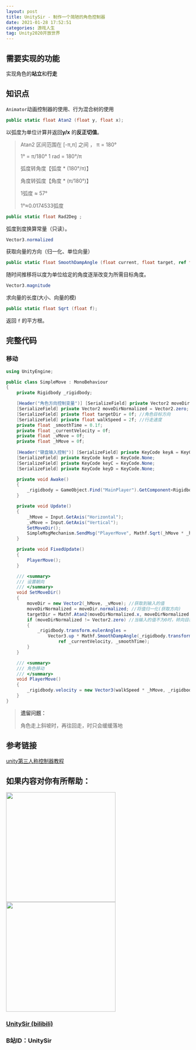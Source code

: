 ```yaml
---
layout: post
title: UnitySir - 制作一个简陋的角色控制器
date: 2021-01-28 17:52:51
categories: 游戏人生
tag: Unity2020开放世界
---
```






## 需要实现的功能

实现角色的**站立**和**行走**



## 知识点

`Animator`动画控制器的使用、行为混合树的使用



```c#
public static float Atan2 (float y, float x);
```

以弧度为单位计算并返回**y/x** 的**反正切值**。

>Atan2 区间范围在 [-π,π] 之间 ， π = 180°
>
>1° = π/180°    1 rad = 180°/π
>
>弧度转角度【弧度 * (180°/π)】
>
>角度转弧度【角度 * (π/180°)】
>
>1弧度 ≈ 57°
>
>1°≈0.0174533弧度



```c#
public static float Rad2Deg ;
```

弧度到度换算常量（只读）。



```C#
Vector3.normalized
```

获取向量的方向（归一化、单位向量）



```c#
public static float SmoothDampAngle (float current, float target, ref float currentVelocity, float smoothTime)
```

随时间推移将以度为单位给定的角度逐渐改变为所需目标角度。



```C#
Vector3.magnitude
```

求向量的长度(大小、向量的模)



```C#
public static float Sqrt (float f);
```

返回 `f` 的平方根。

## 完整代码

### 移动

```C#
using UnityEngine;

public class SimpleMove : MonoBehaviour
{
    private Rigidbody _rigidbody;

    [Header("角色方向控制变量")] [SerializeField] private Vector2 moveDir = Vector2.zero;
    [SerializeField] private Vector2 moveDirNormalized = Vector2.zero;
    [SerializeField] private float targetDir = 0f; //角色目标方向
    [SerializeField] private float walkSpeed = 2f; //行走速度
    private float _smoothTime = 0.1f;
    private float _currentVelocity = 0f;
    private float _vMove = 0f;
    private float _hMove = 0f;
    
    [Header("键盘输入控制")] [SerializeField] private KeyCode keyA = KeyCode.LeftShift;
    [SerializeField] private KeyCode keyB = KeyCode.None;
    [SerializeField] private KeyCode keyC = KeyCode.None;
    [SerializeField] private KeyCode keyD = KeyCode.None;

    private void Awake()
    {
        _rigidbody = GameObject.Find("MainPlayer").GetComponent<Rigidbody>();
    }

    private void Update()
    {
        _hMove = Input.GetAxis("Horizontal");
        _vMove = Input.GetAxis("Vertical");
        SetMoveDir();
        SimpleMsgMechanism.SendMsg("PlayerMove", Mathf.Sqrt(_hMove * _hMove + _vMove * _vMove));
    }

    private void FixedUpdate()
    {
        PlayerMove();
    }

    /// <summary>
    /// 设置朝向
    /// </summary>
    void SetMoveDir()
    {
        moveDir = new Vector2(_hMove, _vMove); //获取到输入的值
        moveDirNormalized = moveDir.normalized; //将值归一化(获取方向)
        targetDir = Mathf.Atan2(moveDirNormalized.x, moveDirNormalized.y) * Mathf.Rad2Deg; //计算朝向目标的角度
        if (moveDirNormalized != Vector2.zero) //当输入的值不为0时，转向目标角度
        {
            _rigidbody.transform.eulerAngles =
                Vector3.up * Mathf.SmoothDampAngle(_rigidbody.transform.eulerAngles.y, targetDir,
                    ref _currentVelocity, _smoothTime);
        }
    }

    /// <summary>
    /// 角色移动
    /// </summary>
    void PlayerMove()
    {
        _rigidbody.velocity = new Vector3(walkSpeed * _hMove, _rigidbody.velocity.y, walkSpeed * _vMove);
    }
}
```



>**遗留问题：**
>
>角色走上斜坡时，再往回走，时只会缓缓落地

## 参考链接

[unity第三人称控制器教程](https://www.bilibili.com/video/BV1kb41137k8?from=search&seid=1675231815127441346)



## 如果内容对你有所帮助：
<div><img src="https://pic4.zhimg.com/v2-87fbc8ee6ab3fd92f423d414d039b627_b.jpeg" width="300px"/>
<img src="https://pic2.zhimg.com/v2-b8ab4acf7899b2ced11287cdbd8279b5_b.jpeg" width="300px"/></div>

### [UnitySir (bilibili)](https://space.bilibili.com/308511666)
### B站ID：UnitySir